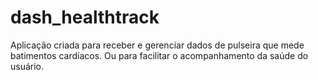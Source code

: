 # dash_healthtrack
Aplicação criada para receber e gerenciar dados de pulseira que mede batimentos cardíacos. Ou para facilitar o acompanhamento da saúde do usuário.
